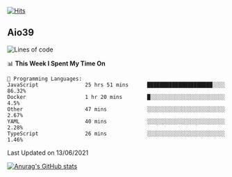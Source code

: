 [![Hits](https://hits.seeyoufarm.com/api/count/incr/badge.svg?url=https%3A%2F%2Fgithub.com%2Faio39&count_bg=%2339C5BB&title_bg=%23555555&icon=&icon_color=%23E7E7E7&title=hits&edge_flat=false)](https://hits.seeyoufarm.com)

## Aio39

<!--START_SECTION:waka-->
![Lines of code](https://img.shields.io/badge/From%20Hello%20World%20I%27ve%20Written-376851%20lines%20of%20code-blue)

📊 **This Week I Spent My Time On** 

```text
💬 Programming Languages: 
JavaScript               25 hrs 51 mins      █████████████████████░░░░   86.32% 
Docker                   1 hr 20 mins        █░░░░░░░░░░░░░░░░░░░░░░░░   4.5% 
Other                    47 mins             ░░░░░░░░░░░░░░░░░░░░░░░░░   2.67% 
YAML                     40 mins             ░░░░░░░░░░░░░░░░░░░░░░░░░   2.28% 
TypeScript               26 mins             ░░░░░░░░░░░░░░░░░░░░░░░░░   1.46%

```


 Last Updated on 13/06/2021
<!--END_SECTION:waka-->
[![Anurag's GitHub stats](https://github-readme-stats.vercel.app/api?username=aio39)](https://github.com/anuraghazra/github-readme-stats)

<!--
**aio39/aio39** is a ✨ _special_ ✨ repository because its `README.md` (this file) appears on your GitHub profile.

Here are some ideas to get you started:

- 🔭 I’m currently working on ...
- 🌱 I’m currently learning ...
- 👯 I’m looking to collaborate on ...
- 🤔 I’m looking for help with ...
- 💬 Ask me about ...
- 📫 How to reach me: ...
- 😄 Pronouns: ...
- ⚡ Fun fact: ...
-->
